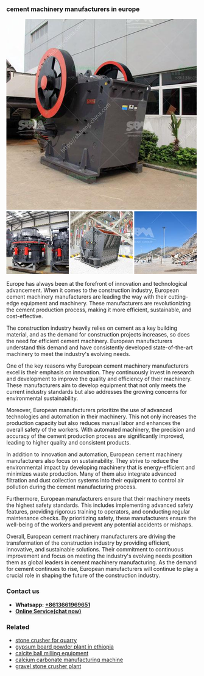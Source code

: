 <h3>cement machinery manufacturers in europe</h3><img src='1708497325.jpg' alt=''><p>Europe has always been at the forefront of innovation and technological advancement. When it comes to the construction industry, European cement machinery manufacturers are leading the way with their cutting-edge equipment and machinery. These manufacturers are revolutionizing the cement production process, making it more efficient, sustainable, and cost-effective.</p><p>The construction industry heavily relies on cement as a key building material, and as the demand for construction projects increases, so does the need for efficient cement machinery. European manufacturers understand this demand and have consistently developed state-of-the-art machinery to meet the industry's evolving needs.</p><p>One of the key reasons why European cement machinery manufacturers excel is their emphasis on innovation. They continuously invest in research and development to improve the quality and efficiency of their machinery. These manufacturers aim to develop equipment that not only meets the current industry standards but also addresses the growing concerns for environmental sustainability.</p><p>Moreover, European manufacturers prioritize the use of advanced technologies and automation in their machinery. This not only increases the production capacity but also reduces manual labor and enhances the overall safety of the workers. With automated machinery, the precision and accuracy of the cement production process are significantly improved, leading to higher quality and consistent products.</p><p>In addition to innovation and automation, European cement machinery manufacturers also focus on sustainability. They strive to reduce the environmental impact by developing machinery that is energy-efficient and minimizes waste production. Many of them also integrate advanced filtration and dust collection systems into their equipment to control air pollution during the cement manufacturing process.</p><p>Furthermore, European manufacturers ensure that their machinery meets the highest safety standards. This includes implementing advanced safety features, providing rigorous training to operators, and conducting regular maintenance checks. By prioritizing safety, these manufacturers ensure the well-being of the workers and prevent any potential accidents or mishaps.</p><p>Overall, European cement machinery manufacturers are driving the transformation of the construction industry by providing efficient, innovative, and sustainable solutions. Their commitment to continuous improvement and focus on meeting the industry's evolving needs position them as global leaders in cement machinery manufacturing. As the demand for cement continues to rise, European manufacturers will continue to play a crucial role in shaping the future of the construction industry.</p><h3>Contact us</h3><ul><li><strong>Whatsapp:&nbsp;<a href="https://wa.me/8613661969651">+8613661969651</a></strong></li><li><a href="https://swt.shibang-china.com/?git&amp;zhl&amp;cement machinery manufacturers in europe"><strong>Online Service(chat now)</strong></a></li></ul><h3>Related</h3><ul><li><a href='stone crusher for quarry.md'>stone crusher for quarry</a></li><li><a href='gypsum board powder plant in ethiopia.md'>gypsum board powder plant in ethiopia</a></li><li><a href='calcite ball milling equipment.md'>calcite ball milling equipment</a></li><li><a href='calcium carbonate manufacturing machine.md'>calcium carbonate manufacturing machine</a></li><li><a href='gravel stone crusher plant.md'>gravel stone crusher plant</a></li></ul>